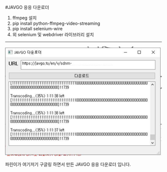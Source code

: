 #JAVGO 응응 다운로더
1.  ffmpeg 설치
2. pip install python-ffmpeg-video-streaming
3. pip install selenium-wire
4. 외 selenium 및 webdriver 라이브러리 설치

 ------------------------------------------------------------------------------------
![다운로더](https://github.com/namsa87/JAV-/blob/master/%EC%9E%90%EB%B8%8C%EA%B3%A0%EB%8B%A4%EC%9A%B4%EB%A1%9C%EB%8D%94.JPG)

파린이가 여기저기 구글링 하면서 만든 JAVGO 응응 다운로더 입니다.
    

